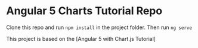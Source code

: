 # Angular 5 Charts Tutorial Repo

Clone this repo and run `npm install` in the project folder.
Then run `ng serve` 

This project is based on the [Angular 5 with Chart.js Tutorial]
